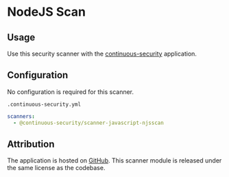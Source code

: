 # NodeJS Scan

## Usage

Use this security scanner with the [continuous-security](https://github.com/acodeninja/continuous-security) application.

## Configuration

No configuration is required for this scanner.

`.continuous-security.yml`
```yaml
scanners:
  - @continuous-security/scanner-javascript-njsscan
```

## Attribution

The application is hosted on [GitHub](https://github.com/ajinabraham/njsscan).
This scanner module is released under the same license as the codebase.
